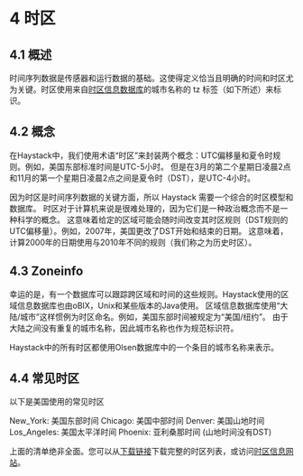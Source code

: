 # 4 时区
## 4.1 概述
时间序列数据是传感器和运行数据的基础。这使得定义恰当且明确的时间和时区尤为关键。时区使用来自[时区信息数据库]()的城市名称的 tz 标签（如下所述）来标识。

## 4.2 概念
在Haystack中，我们使用术语“时区”来封装两个概念：UTC偏移量和夏令时规则。例如，美国东部标准时间是UTC-5小时。 但是在3月的第二个星期日凌晨2点和11月的第一个星期日凌晨2点之间是夏令时（DST），是UTC-4小时。

因为时区是时间序列数据的关键方面，所以 Haystack 需要一个综合的时区模型和数据库。 时区对于计算机来说是很难处理的，因为它们是一种政治概念而不是一种科学的概念。 这意味着给定的区域可能会随时间改变其时区规则（DST规则的UTC偏移量）。例如，2007年，美国更改了DST开始和结束的日期。 这意味着，计算2000年的日期使用与2010年不同的规则（我们称之为历史时区）。

## 4.3 Zoneinfo
幸运的是，有一个数据库可以跟踪跨区域和时间的这些规则。Haystack使用的区域信息数据库也由oBIX，Unix和某些版本的Java使用。 区域信息数据库使用“大陆/城市”这样惯例为时区命名。例如，美国东部时间被规定为“美国/纽约”。 由于大陆之间没有重复的城市名称，因此城市名称也作为规范标识符。

Haystack中的所有时区都使用Olsen数据库中的一个条目的城市名称来表示。

## 4.4 常见时区
以下是美国使用的常见时区

New_York: 美国东部时间
Chicago: 美国中部时间
Denver: 美国山地时间
Los_Angeles: 美国太平洋时间
Phoenix: 亚利桑那时间 (山地时间没有DST)

上面的清单绝非全面。您可以从[下载链接]()下载完整的时区列表，或访问[时区信息网站]()。

